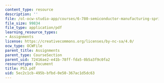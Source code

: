 ```yaml
---
content_type: resource
description: ''
file: /ol-ocw-studio-app/courses/6-780-semiconductor-manufacturing-spring-2003/5ec2c1cb495bbfbd0e50367ac1d5dc63_PS3.pdf
file_size: 99834
file_type: application/pdf
learning_resource_types:
- Assignments
license: https://creativecommons.org/licenses/by-nc-sa/4.0/
ocw_type: OCWFile
parent_title: Assignments
parent_type: CourseSection
parent_uid: 72416ae2-e41b-78ff-fda5-0b5a3f9c0fa2
resourcetype: Document
title: PS3.pdf
uid: 5ec2c1cb-495b-bfbd-0e50-367ac1d5dc63
---
```

